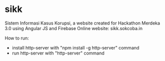 # sikk
Sistem Informasi Kasus Korupsi, a website created for Hackathon Merdeka 3.0 using Angular JS and Firebase
Online website: sikk.sokcoba.in

How to run:
  - install http-server with "npm install -g http-server" command
  - run http-server with "http-server" command

